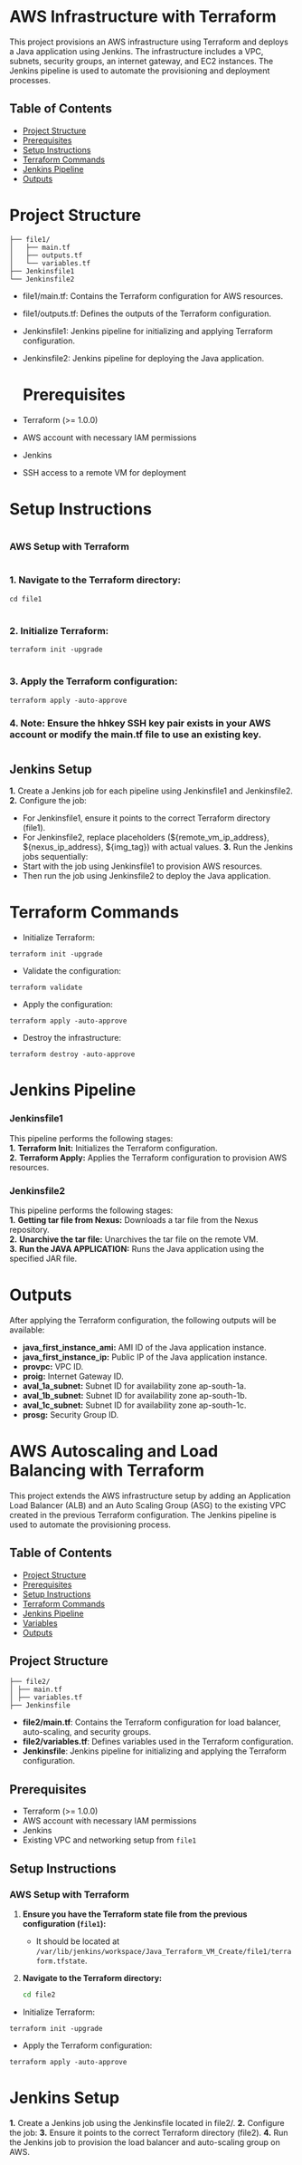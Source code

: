 # AWS Infrastructure with Terraform

This project provisions an AWS infrastructure using Terraform and deploys a Java application using Jenkins. The infrastructure includes a VPC, subnets, security groups, an internet gateway, and EC2 instances. The Jenkins pipeline is used to automate the provisioning and deployment processes.

## Table of Contents

* [Project Structure](#project-structure)
* [Prerequisites](#prerequisites)
* [Setup Instructions](#setup-instructions)
* [Terraform Commands](#terraform-commands)
* [Jenkins Pipeline](#jenkins-pipeline)
* [Outputs](#outputs)

Project Structure
=================
```
├── file1/
│   ├── main.tf
│   ├── outputs.tf
│   └── variables.tf
├── Jenkinsfile1
└── Jenkinsfile2
```

* file1/main.tf: Contains the Terraform configuration for AWS resources.
* file1/outputs.tf: Defines the outputs of the Terraform configuration.
* Jenkinsfile1: Jenkins pipeline for initializing and applying Terraform configuration.
* Jenkinsfile2: Jenkins pipeline for deploying the Java application.

  Prerequisites
  =============
* Terraform (>= 1.0.0)
* AWS account with necessary IAM permissions
* Jenkins
* SSH access to a remote VM for deployment
  
Setup Instructions
==================
# <h3>AWS Setup with Terraform</h3>

# <h3>1. Navigate to the Terraform directory:</h3>
```
cd file1
```
# <h3>2. Initialize Terraform:</h3>
```
terraform init -upgrade
```
# <h3>3. Apply the Terraform configuration:</h3>
```
terraform apply -auto-approve
```
**<h3>4.** Note: Ensure the hhkey SSH key pair exists in your AWS account or modify the main.tf file to use an existing key.</h3>

# <h2>Jenkins Setup</h2>
**1.** Create a Jenkins job for each pipeline using Jenkinsfile1 and Jenkinsfile2.<br>
**2.** Configure the job:
* For Jenkinsfile1, ensure it points to the correct Terraform directory (file1).
* For Jenkinsfile2, replace placeholders (${remote_vm_ip_address}, ${nexus_ip_address}, ${img_tag}) with actual values.
**3.** Run the Jenkins jobs sequentially:
* Start with the job using Jenkinsfile1 to provision AWS resources.
* Then run the job using Jenkinsfile2 to deploy the Java application.

Terraform Commands
==================
* Initialize Terraform:
```
terraform init -upgrade
```
* Validate the configuration:
```
terraform validate
```
* Apply the configuration:
```
terraform apply -auto-approve
```
* Destroy the infrastructure:
```
terraform destroy -auto-approve
```

Jenkins Pipeline
================
<b><h3>Jenkinsfile1</h3></b>
This pipeline performs the following stages:<br>
**1.** <b>Terraform Init:</b> Initializes the Terraform configuration.<br>
**2.** <b>Terraform Apply:</b> Applies the Terraform configuration to provision AWS resources.
<b><h3>Jenkinsfile2</h3></b>
This pipeline performs the following stages:<br>
**1.** <b>Getting tar file from Nexus:</b> Downloads a tar file from the Nexus repository.<br>
**2.** <b>Unarchive the tar file:</b> Unarchives the tar file on the remote VM.<br>
**3.** <b>Run the JAVA APPLICATION:</b> Runs the Java application using the specified JAR file.

Outputs
=======
After applying the Terraform configuration, the following outputs will be available:

* <b>java_first_instance_ami:</b> AMI ID of the Java application instance.
* <b>java_first_instance_ip:</b> Public IP of the Java application instance.
* <b>provpc:</b> VPC ID.
* <b>proig:</b> Internet Gateway ID.
* <b>aval_1a_subnet:</b> Subnet ID for availability zone ap-south-1a.
* <b>aval_1b_subnet:</b> Subnet ID for availability zone ap-south-1b.
* <b>aval_1c_subnet:</b> Subnet ID for availability zone ap-south-1c.
* <b>prosg:</b> Security Group ID.


# AWS Autoscaling and Load Balancing with Terraform

This project extends the AWS infrastructure setup by adding an Application Load Balancer (ALB) and an Auto Scaling Group (ASG) to the existing VPC created in the previous Terraform configuration. The Jenkins pipeline is used to automate the provisioning process.

## Table of Contents

* [Project Structure](#project-structure)
* [Prerequisites](#prerequisites)
* [Setup Instructions](#setup-instructions)
* [Terraform Commands](#terraform-commands)
* [Jenkins Pipeline](#jenkins-pipeline)
* [Variables](#variables)
* [Outputs](#outputs)

## Project Structure
```
├── file2/
│ ├── main.tf
│ ├── variables.tf
├── Jenkinsfile
```

* **file2/main.tf**: Contains the Terraform configuration for load balancer, auto-scaling, and security groups.
* **file2/variables.tf**: Defines variables used in the Terraform configuration.
* **Jenkinsfile**: Jenkins pipeline for initializing and applying the Terraform configuration.

## Prerequisites

* Terraform (>= 1.0.0)
* AWS account with necessary IAM permissions
* Jenkins
* Existing VPC and networking setup from `file1`

## Setup Instructions

### AWS Setup with Terraform

1. **Ensure you have the Terraform state file from the previous configuration (`file1`):**
   - It should be located at `/var/lib/jenkins/workspace/Java_Terraform_VM_Create/file1/terraform.tfstate`.

2. **Navigate to the Terraform directory:**
   ```sh
   cd file2
* Initialize Terraform:
```
terraform init -upgrade
```
* Apply the Terraform configuration:
```
terraform apply -auto-approve
```
# Jenkins Setup
**1.** Create a Jenkins job using the Jenkinsfile located in file2/.
**2.** Configure the job:
**3.** Ensure it points to the correct Terraform directory (file2).
**4.** Run the Jenkins job to provision the load balancer and auto-scaling group on AWS.
